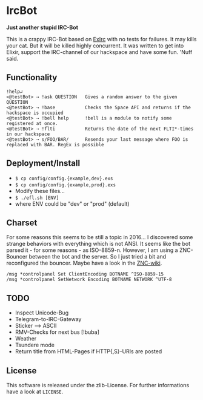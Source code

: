 # IrcBot

**Just another stupid IRC-Bot**

This is a crappy IRC-Bot based on [ExIrc](https://github.com/bitwalker/exirc)
with no tests for failures. It may kills your cat. But it will be killed highly
concurrent. It was written to get into Elixir, support the IRC-channel of our
hackspace and have some fun. 'Nuff said.

## Functionality
```
!help↲
<@testBot> ⇢ !ask QUESTION   Gives a random answer to the given QUESTION
<@testBot> ⇢ !base           Checks the Space API and returns if the hackspace is occupied
<@testBot> ⇢ !bell help      !bell is a module to notify some registered at once.
<@testBot> ⇢ !flti           Returns the date of the next FLTI*-times in our hackspace
<@testBot> ⇢ s/FOO/BAR/      Resends your last message where FOO is replaced with BAR. RegEx is possible
```

## Deployment/Install
* `$ cp config/config.{example,dev}.exs`
* `$ cp config/config.{example,prod}.exs`
* Modify these files…
* `$ ./efl.sh [ENV]`
 * where ENV could be "dev" or "prod" (default)

## Charset
For some reasons this seems to be still a topic in 2016…
I discovered some strange behaviors with everything which is not ANSI. It seems
like the bot parsed it - for some reasons - as ISO-8859-n. However, I am using
a ZNC-Bouncer between the bot and the server.
So I just tried a bit and reconfigured the bouncer. Maybe have a look in the
[ZNC-wiki](http://wiki.znc.in/Charset).
```
/msg *controlpanel Set ClientEncoding BOTNAME ^ISO-8859-15
/msg *controlpanel SetNetwork Encoding BOTNAME NETWORK ^UTF-8
```

## TODO
* Inspect Unicode-Bug
* Telegram-to-IRC-Gateway
 * Sticker --> ASCII
* RMV-Checks for next bus [!buba]
* Weather
* Tsundere mode
* Return title from HTML-Pages if HTTP{,S}-URIs are posted

## License
This software is released under the zlib-License. For further informations have
a look at `LICENSE`.
